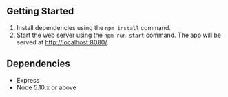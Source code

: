 
## Getting Started

1. Install dependencies using the `npm install` command.
2. Start the web server using the `npm run start` command. The app will be served at <http://localhost:8080/>.

## Dependencies

- Express
- Node 5.10.x or above
